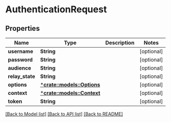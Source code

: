 # AuthenticationRequest

## Properties
Name | Type | Description | Notes
------------ | ------------- | ------------- | -------------
**username** | **String** |  | [optional] 
**password** | **String** |  | [optional] 
**audience** | **String** |  | [optional] 
**relay_state** | **String** |  | [optional] 
**options** | [***crate::models::Options**](Options.md) |  | [optional] 
**context** | [***crate::models::Context**](Context.md) |  | [optional] 
**token** | **String** |  | [optional] 

[[Back to Model list]](../README.md#documentation-for-models) [[Back to API list]](../README.md#documentation-for-api-endpoints) [[Back to README]](../README.md)


